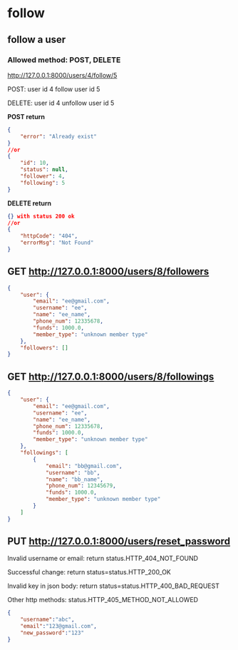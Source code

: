 # follow
## follow a user
### Allowed method: POST, DELETE
http://127.0.0.1:8000/users/4/follow/5

POST: user id 4 follow user id 5

DELETE: user id 4 unfollow user id 5

**POST return**

```json
{
    "error": "Already exist"
}
//or
{
    "id": 10,
    "status": null,
    "follower": 4,
    "following": 5
}
```

**DELETE return**

```json
{} with status 200 ok
//or 
{
    "httpCode": "404",
    "errorMsg": "Not Found"
}
```

## GET http://127.0.0.1:8000/users/8/followers

```json
{
    "user": {
        "email": "ee@gmail.com",
        "username": "ee",
        "name": "ee_name",
        "phone_num": 12335678,
        "funds": 1000.0,
        "member_type": "unknown member type"
    },
    "followers": []
}
```
## GET http://127.0.0.1:8000/users/8/followings

```json
{
    "user": {
        "email": "ee@gmail.com",
        "username": "ee",
        "name": "ee_name",
        "phone_num": 12335678,
        "funds": 1000.0,
        "member_type": "unknown member type"
    },
    "followings": [ 
        {
            "email": "bb@gmail.com",
            "username": "bb",
            "name": "bb_name",
            "phone_num": 12345679,
            "funds": 1000.0,
            "member_type": "unknown member type"
        }
    ]
}
```
## PUT http://127.0.0.1:8000/users/reset_password

Invalid username or email:   return status.HTTP_404_NOT_FOUND

Successful change:   return status=status.HTTP_200_OK

Invalid key in json body: return status=status.HTTP_400_BAD_REQUEST

Other http methods: status.HTTP_405_METHOD_NOT_ALLOWED

```json
{
    "username":"abc",
    "email":"123@gmail.com",
    "new_password":"123"
}
```
